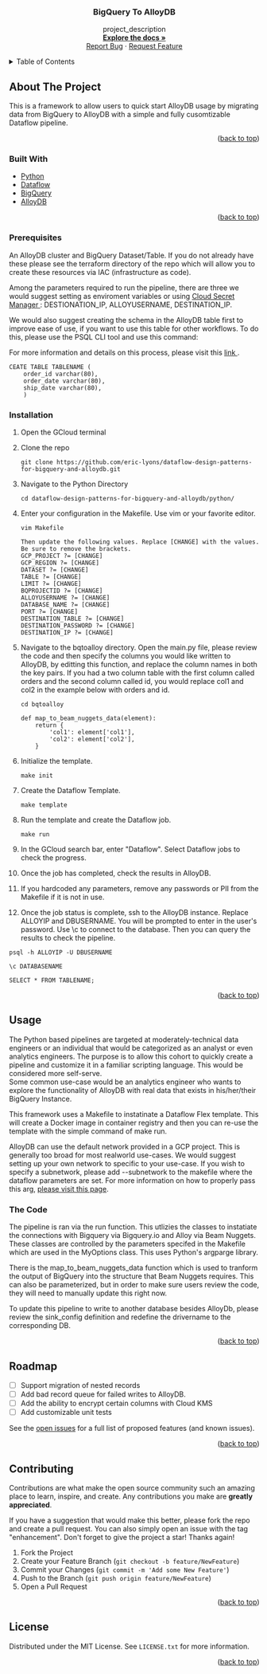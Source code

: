 <!-- Improved compatibility of back to top link: See: https://github.com/othneildrew/Best-README-Template/pull/73 -->
<a name="readme-top"></a>




<!-- PROJECT SHIELDS -->
<!--
*** I'm using markdown "reference style" links for readability.
*** Reference links are enclosed in brackets [ ] instead of parentheses ( ).
*** See the bottom of this document for the declaration of the reference variables
*** for contributors-url, forks-url, etc. This is an optional, concise syntax you may use.
*** https://www.markdownguide.org/basic-syntax/#reference-style-links
-->

<!-- PROJECT LOGO -->


<h3 align="center">BigQuery To AlloyDB</h3>

  <p align="center">
    project_description
    <br />
    <a href="https://github.com/eric-lyons/dataflow-design-patterns-for-bigquery-and-alloydb"><strong>Explore the docs »</strong></a>
    <br />
    <a href="https://github.com/eric-lyons/dataflow-design-patterns-for-bigquery-and-alloydb/issues">Report Bug</a>
    ·
    <a href="https://github.com/eric-lyons/dataflow-design-patterns-for-bigquery-and-alloydb/issues">Request Feature</a>
  </p>
</div>



<!-- TABLE OF CONTENTS -->
<details>
  <summary>Table of Contents</summary>
  <ol>
    <li>
      <a href="#about-the-project">About The Project</a>
      <ul>
        <li><a href="#built-with">Built With</a></li>
      </ul>
    </li>
        <li><a href="#prerequisites">Prerequisites</a></li>
        <li><a href="#installation">Installation</a></li>
      </ul>
    </li>
    <li><a href="#usage">Usage</a></li>
    <li><a href="#roadmap">Roadmap</a></li>
    <li><a href="#contributing">Contributing</a></li>
    <li><a href="#license">License</a></li>
    <li><a href="#acknowledgments">Acknowledgments</a></li>
  </ol>
</details>



<!-- ABOUT THE PROJECT -->
## About The Project

This is a framework to allow users to quick start AlloyDB usage by migrating data from BigQuery to AlloyDB with a simple and fully cusomtizable Dataflow pipeline.

<p align="right">(<a href="#readme-top">back to top</a>)</p>



### Built With

* <a href="https://www.python.org/"> Python </a> <br>
* <a href="https://cloud.google.com/dataflow"> Dataflow</a> <br>
* <a href="https://cloud.google.com/bigquery"> BigQuery</a> <br>
* <a href="https://cloud.google.com/alloydb/docs/overview"> AlloyDB</a> <br>

<p align="right">(<a href="#readme-top">back to top</a>)</p>



<!-- GETTING STARTED -->

### Prerequisites
An AlloyDB cluster and BigQuery Dataset/Table. If you do not already have these please see the terraform directory of the repo which will allow you to create these resources via IAC (infrastructure as code).

Among the parameters required to run the pipeline, there are three we would suggest setting as enviroment variables or using <a href="https://cloud.google.com/secret-manager"> Cloud Secret Manager </a> : DESTIONATION_IP, ALLOYUSERNAME, DESTINATION_IP.

We would also suggest creating the schema in the AlloyDB table first to improve ease of use, if you want to use this table for other workflows. To do this, please use the PSQL CLI tool and use this command:

For more information and details on this process, please visit this <a href="https://www.postgresql.org/docs/current/tutorial-table.html#:~:text=You%20can%20create%20a%20new,psql%20with%20the%20line%20breaks.">link </a>.

```
CEATE TABLE TABLENAME (
    order_id varchar(80),
    order_date varchar(80),
    ship_date varchar(80),
    )
```

### Installation

1. Open the GCloud terminal
2. Clone the repo

   ```
   git clone https://github.com/eric-lyons/dataflow-design-patterns-for-bigquery-and-alloydb.git
   ```

3. Navigate to the Python Directory

   ```
   cd dataflow-design-patterns-for-bigquery-and-alloydb/python/
   ```

4. Enter your configuration in the Makefile. Use vim or your favorite editor. 

   ```
   vim Makefile

   Then update the following values. Replace [CHANGE] with the values. Be sure to remove the brackets.
   GCP_PROJECT ?= [CHANGE]
   GCP_REGION ?= [CHANGE]
   DATASET ?= [CHANGE]
   TABLE ?= [CHANGE]
   LIMIT ?= [CHANGE]
   BQPROJECTID ?= [CHANGE]
   ALLOYUSERNAME ?= [CHANGE]
   DATABASE_NAME ?= [CHANGE]
   PORT ?= [CHANGE]
   DESTINATION_TABLE ?= [CHANGE]
   DESTINATION_PASSWORD ?= [CHANGE]
   DESTINATION_IP ?= [CHANGE]
   ```

5. Navigate to the bqtoalloy directory. Open the main.py file, please review the code and then specify the columns you would like written to AlloyDB, by editting this function, and replace the column names in both the key pairs. If you had a two column table with the first column called orders and the second column called id, you would replace col1 and col2 in the example below with orders and id. 

    ```
    cd bqtoalloy

    def map_to_beam_nuggets_data(element):
        return {
            'col1': element['col1'],
            'col2': element['col2'],
        }
    ```



6. Initialize the template.

    ```
    make init
    ```

7. Create the Dataflow Template.

    ```
    make template
    ```

8. Run the template and create the Dataflow job.

    ```
    make run
    ```

9. In the GCloud search bar, enter "Dataflow". Select Dataflow jobs to check the progress.

10. Once the job has completed, check the results in AlloyDB.

11. If you hardcoded any parameters, remove any passwords or PII from the Makefile if it is not in use.

12. Once the job status is complete, ssh to the AlloyDB instance. Replace ALLOYIP and DBUSERNAME. You will be prompted to enter in the user's password.  Use \c to connect to the database. Then you can query the results to check the pipeline.

```
psql -h ALLOYIP -U DBUSERNAME

\c DATABASENAME

SELECT * FROM TABLENAME;
```

<p align="right">(<a href="#readme-top">back to top</a>)</p>



<!-- USAGE EXAMPLES -->
## Usage

The Python based pipelines are targeted at moderately-technical data engineers or an individual that would be categorized as an analyst or even analytics engineers. The purpose is to allow this cohort to quickly create a pipeline and customize it in a familiar scripting language. This would be considered more self-serve.
<br>
Some common use-case would be an analytics engineer who wants to explore the functionality of AlloyDB with real data that exists in his/her/their BigQuery Instance.

This framework uses a Makefile to instatinate a Dataflow Flex template. This will create a Docker image in container registry and then you can re-use the template with the simple command of make run.

AlloyDB can use the default network provided in a GCP project. This is generally too broad for most realworld use-cases. We would suggest setting up your own network to specific to your use-case. If you wish to specify a subnetwork, please add --subnetwork to the makefile where the dataflow parameters are set. For more information on how to properly pass this arg, [please visit this page](https://cloud.google.com/dataflow/docs/guides/specifying-networks). 

### The Code

The pipeline is ran via the run function. This utlizies the classes to instatiate the connections with Bigquery via Bigquery.io and Alloy via Beam Nuggets. These classes are controlled by the parameters specifed in the Makefile which are used in the MyOptions class. This uses Python's argparge library.

There is the map_to_beam_nuggets_data function which is used to tranform the output of BigQuery into the structure that Beam Nuggets requires. This can also be parameterized, but in order to make sure users review the code, they will need to manually update this right now.

To update this pipeline to write to another database besides AlloyDb, please review the sink_config definition and redefine the drivername to the corresponding DB.


<p align="right">(<a href="#readme-top">back to top</a>)</p>



<!-- ROADMAP -->
## Roadmap


- [ ] Support migration of nested records
- [ ] Add bad record queue for failed writes to AlloyDB.
- [ ] Add the ability to encrypt certain columns with Cloud KMS
- [ ] Add customizable unit tests

See the [open issues](https://github.com/eric-lyons/dataflow-design-patterns-for-bigquery-and-alloydb/issues) for a full list of proposed features (and known issues).

<p align="right">(<a href="#readme-top">back to top</a>)</p>



<!-- CONTRIBUTING -->
## Contributing

Contributions are what make the open source community such an amazing place to learn, inspire, and create. Any contributions you make are **greatly appreciated**.

If you have a suggestion that would make this better, please fork the repo and create a pull request. You can also simply open an issue with the tag "enhancement".
Don't forget to give the project a star! Thanks again!

1. Fork the Project
2. Create your Feature Branch (`git checkout -b feature/NewFeature`)
3. Commit your Changes (`git commit -m 'Add some New Feature'`)
4. Push to the Branch (`git push origin feature/NewFeature`)
5. Open a Pull Request

<p align="right">(<a href="#readme-top">back to top</a>)</p>



<!-- LICENSE -->
## License

Distributed under the MIT License. See `LICENSE.txt` for more information.

<p align="right">(<a href="#readme-top">back to top</a>)</p>
